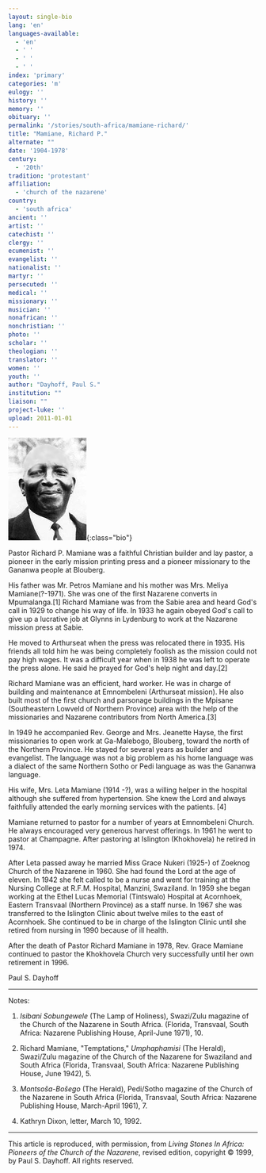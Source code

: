 ```yaml
---
layout: single-bio
lang: 'en'
languages-available:
  - 'en'
  - ' '
  - ' '
  - ' '
index: 'primary'
categories: 'm'
eulogy: ''
history: ''
memory: ''
obituary: ''
permalink: '/stories/south-africa/mamiane-richard/'
title: "Mamiane, Richard P."
alternate: ""
date: '1904-1978'
century:
  - '20th'
tradition: 'protestant'
affiliation:
  - 'church of the nazarene'
country:
  - 'south africa'
ancient: ''
artist: ''
catechist: ''
clergy: ''
ecumenist: ''
evangelist: ''
nationalist: ''
martyr: ''
persecuted: ''
medical: ''
missionary: ''
musician: ''
nonafrican: ''
nonchristian: ''
photo: ''
scholar: ''
theologian: ''
translator: ''
women: ''
youth: ''
author: "Dayhoff, Paul S."
institution: ""
liaison: ""
project-luke: ''
upload: 2011-01-01
---
```


![Richard Mamiane](/images/bio-pics/southafrica/mamiane-richard/mamiane_richard.jpg){:class="bio"}

Pastor Richard P. Mamiane was a faithful Christian builder and lay pastor, a pioneer in the early mission printing press and a pioneer missionary to the Gananwa people at Blouberg.

His father was Mr. Petros Mamiane and his mother was Mrs. Meliya Mamiane(?-1971).  She was one of the first Nazarene converts in Mpumalanga.[1]   Richard Mamiane was from the Sabie area and heard God's call in 1929 to change his way of life. In 1933 he again obeyed God's call to give up a lucrative job at Glynns in Lydenburg to work at the Nazarene mission press at Sabie.

He moved to Arthurseat when the press was relocated there in 1935.  His friends all told him he was being completely foolish as the mission could not pay high wages.  It was a difficult year when in 1938 he was left to operate the press alone.  He said he prayed for God's help night and day.[2]

Richard Mamiane was an efficient, hard worker.  He was in charge of building and maintenance at Emnombeleni (Arthurseat mission).  He also built most of the first church and parsonage buildings in the Mpisane (Southeastern Lowveld of Northern Province) area with the help of the missionaries and Nazarene contributors from North America.[3]

In 1949 he accompanied Rev. George and Mrs. Jeanette Hayse, the first missionaries to open work at Ga-Malebogo, Blouberg, toward the north of the Northern Province.  He stayed for several years as builder and evangelist.  The language was not a big problem as his home language was a dialect of the same Northern Sotho or Pedi language as was the Gananwa language.

His wife, Mrs. Leta Mamiane (1914 -?), was a willing helper in the hospital although she suffered from hypertension.  She knew the Lord and always faithfully attended the early morning services with the patients. [4]

Mamiane returned to pastor for a number of years at Emnombeleni Church.  He always encouraged very generous harvest offerings.  In 1961 he went to pastor at Champagne.  After pastoring at Islington (Khokhovela) he retired in 1974.

After Leta passed away he married Miss Grace Nukeri (1925-) of Zoeknog Church of the Nazarene in 1960.  She had found the Lord at the age of eleven.  In 1942 she felt called to be a nurse and went for training at the Nursing College at R.F.M. Hospital, Manzini, Swaziland.  In 1959 she began working at the Ethel Lucas Memorial (Tintswalo) Hospital at Acornhoek, Eastern Transvaal (Northern Province) as a staff nurse.  In 1967 she was transferred to the Islington Clinic about twelve miles to the east of Acornhoek. She continued to be in charge of the Islington Clinic until she retired from nursing in 1990 because of ill health.

After the death of Pastor Richard Mamiane in 1978,  Rev. Grace Mamiane continued to pastor the Khokhovela Church very successfully until her own retirement in 1996.

Paul S. Dayhoff

---
Notes:

1. *Isibani Sobungewele* (The Lamp of Holiness), Swazi/Zulu magazine of the Church of the Nazarene in South Africa. (Florida, Transvaal, South Africa: Nazarene Publishing House, April-June 1971), 10.

2.  Richard Mamiane, "Temptations," *Umphaphamisi* (The Herald), Swazi/Zulu magazine of the Church of the Nazarene for Swaziland and South Africa (Florida, Transvaal, South Africa: Nazarene Publishing House, June 1942), 5.

3.  *Montsoša-Bošego* (The Herald), Pedi/Sotho magazine of the Church of the Nazarene in South Africa (Florida, Transvaal, South Africa: Nazarene Publishing House, March-April 1961), 7.

4.  Kathryn Dixon, letter, March 10, 1992.

---

This article is reproduced, with permission, from *Living Stones In Africa: Pioneers of the Church of the Nazarene*, revised edition, copyright &copy; 1999, by Paul S. Dayhoff.  All rights reserved.